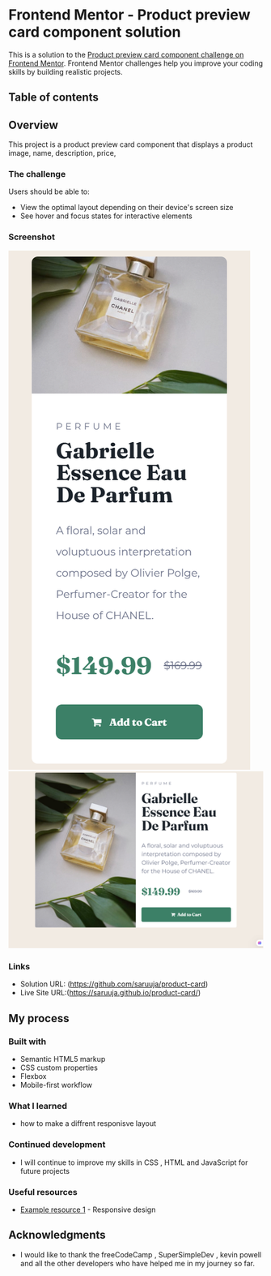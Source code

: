 # Frontend Mentor - Product preview card component solution

This is a solution to the [Product preview card component challenge on Frontend Mentor](https://www.frontendmentor.io/challenges/product-preview-card-component-GO7UmttRfa). Frontend Mentor challenges help you improve your coding skills by building realistic projects. 

## Table of contents


## Overview
This project is a product preview card component that displays a product image, name, description, price,

### The challenge

Users should be able to:

- View the optimal layout depending on their device's screen size
- See hover and focus states for interactive elements

### Screenshot

![](/screen-shot/FireShot%20Capture%20Mobile-version.png)
![](/screen-shot/desktop_version.png)


### Links

- Solution URL: (https://github.com/saruuja/product-card)
- Live Site URL:(https://saruuja.github.io/product-card/)

## My process

### Built with

- Semantic HTML5 markup
- CSS custom properties
- Flexbox
- Mobile-first workflow


### What I learned
- how to make a diffrent responisve layout 


### Continued development
- I will continue to improve my skills in CSS , HTML and JavaScript for future projects


### Useful resources

- [Example resource 1](https://courses.kevinpowell.co/products/home) - Responsive design


## Acknowledgments
- I would like to thank the freeCodeCamp , SuperSimpleDev , kevin powell and all the other developers who have helped me in my journey so far.

